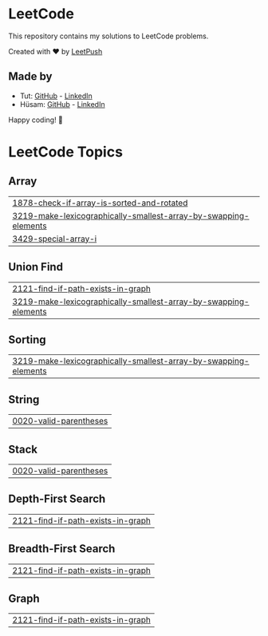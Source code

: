 # LeetCode

This repository contains my solutions to LeetCode problems.

Created with :heart: by [LeetPush](https://github.com/husamahmud/LeetPush)

 ## Made by 
 - Tut: [GitHub](https://github.com/TutTrue) - [LinkedIn](https://www.linkedin.com/in/mahmoud-hamdy-8b6825245/)
 - Hüsam: [GitHub](https://github.com/husamahmud) - [LinkedIn](https://www.linkedin.com/in/husamahmud/)

 Happy coding! 🚀
<!---LeetCode Topics Start-->
# LeetCode Topics
## Array
|  |
| ------- |
| [1878-check-if-array-is-sorted-and-rotated](https://github.com/Nishant0073/BrainTunning/tree/master/1878-check-if-array-is-sorted-and-rotated) |
| [3219-make-lexicographically-smallest-array-by-swapping-elements](https://github.com/Nishant0073/BrainTunning/tree/master/3219-make-lexicographically-smallest-array-by-swapping-elements) |
| [3429-special-array-i](https://github.com/Nishant0073/BrainTunning/tree/master/3429-special-array-i) |
## Union Find
|  |
| ------- |
| [2121-find-if-path-exists-in-graph](https://github.com/Nishant0073/BrainTunning/tree/master/2121-find-if-path-exists-in-graph) |
| [3219-make-lexicographically-smallest-array-by-swapping-elements](https://github.com/Nishant0073/BrainTunning/tree/master/3219-make-lexicographically-smallest-array-by-swapping-elements) |
## Sorting
|  |
| ------- |
| [3219-make-lexicographically-smallest-array-by-swapping-elements](https://github.com/Nishant0073/BrainTunning/tree/master/3219-make-lexicographically-smallest-array-by-swapping-elements) |
## String
|  |
| ------- |
| [0020-valid-parentheses](https://github.com/Nishant0073/BrainTunning/tree/master/0020-valid-parentheses) |
## Stack
|  |
| ------- |
| [0020-valid-parentheses](https://github.com/Nishant0073/BrainTunning/tree/master/0020-valid-parentheses) |
## Depth-First Search
|  |
| ------- |
| [2121-find-if-path-exists-in-graph](https://github.com/Nishant0073/BrainTunning/tree/master/2121-find-if-path-exists-in-graph) |
## Breadth-First Search
|  |
| ------- |
| [2121-find-if-path-exists-in-graph](https://github.com/Nishant0073/BrainTunning/tree/master/2121-find-if-path-exists-in-graph) |
## Graph
|  |
| ------- |
| [2121-find-if-path-exists-in-graph](https://github.com/Nishant0073/BrainTunning/tree/master/2121-find-if-path-exists-in-graph) |
<!---LeetCode Topics End-->